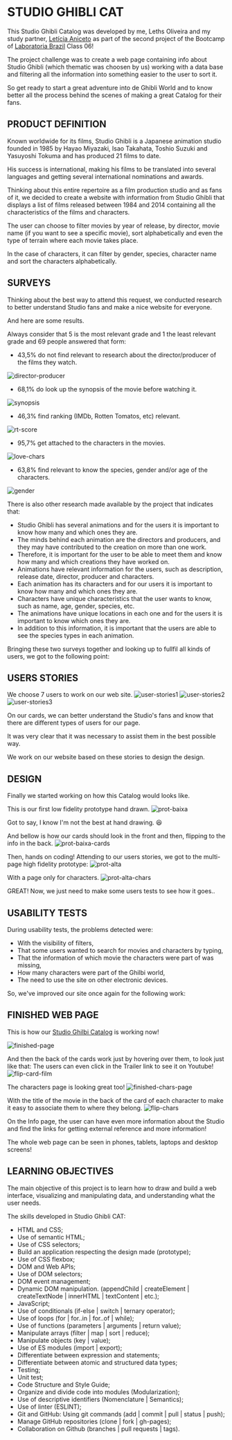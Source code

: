 # STUDIO GHIBLI CAT


This Studio Ghibli Catalog was developed by me, Leths Oliveira and my study partner, [Letícia Aniceto](https://github.com/leticia-aniceto) as part of the second project of the Bootcamp of [Laboratoria Brazil](https://www.laboratoria.la/br) Class 06!  

The project challenge was to create a web page containing info about Studio Ghibli (which thematic was choosen by us) working with a data base and filtering all the information into something easier to the user to sort it.  

So get ready to start a great adventure into de Ghibli World and to know better all the process behind the scenes of making a great Catalog for their fans.  

## PRODUCT DEFINITION  


Known worldwide for its films, Studio Ghibli is a Japanese animation studio founded in 1985 by Hayao Miyazaki, Isao Takahata, Toshio Suzuki and Yasuyoshi Tokuma and has produced 21 films to date.  

His success is international, making his films to be translated into several languages and getting several international nominations and awards.  

Thinking about this entire repertoire as a film production studio and as fans of it, we decided to create a website with information from Studio Ghibli that displays a list of films released between 1984 and 2014 containing all the characteristics of the films and characters.  

The user can choose to filter movies by year of release, by director, movie name (if you want to see a specific movie), sort alphabetically and even the type of terrain where each movie takes place.  

In the case of characters, it can filter by gender, species, character name and sort the characters alphabetically.  


## SURVEYS  


Thinking about the best way to attend this request, we conducted research to better understand Studio fans and make a nice website for everyone.  

And here are some results.  

Always consider that 5 is the most relevant grade and 1 the least relevant grade and 69 people answered that form:  

- 43,5% do not find relevant to research about the director/producer of the films they watch.  


![director-producer](https://user-images.githubusercontent.com/79461698/126393608-10326ff9-527e-4f6c-b3da-037fc62326cc.png)

- 68,1% do look up the synopsis of the movie before watching it.  

![synopsis](https://user-images.githubusercontent.com/79461698/126393741-3a29e272-1bed-4609-a697-e6e0e3c815eb.png)

- 46,3% find ranking (IMDb, Rotten Tomatos, etc) relevant.  

![rt-score](https://user-images.githubusercontent.com/79461698/126393805-79e3b301-a815-4549-ad7d-2e2566488424.png)

- 95,7% get attached to the characters in the movies.  

![love-chars](https://user-images.githubusercontent.com/79461698/126393926-cad864c8-6125-4045-a7dd-6451c404fd1b.png)

- 63,8% find relevant to know the species, gender and/or age of the characters.  

![gender](https://user-images.githubusercontent.com/79461698/126393966-006c6fb9-4338-4b19-8451-a175e79d488c.png)

There is also other research made available by the project that indicates that:

- Studio Ghibli has several animations and for the users it is important to know how many and which ones they are.
- The minds behind each animation are the directors and producers, and they may have contributed to the creation on more than one work.
- Therefore, it is important for the user to be able to meet them and know how many and which creations they have worked on.
- Animations have relevant information for the users, such as description, release date, director, producer and characters.
- Each animation has its characters and for our users it is important to know how many and which ones they are.
- Characters have unique characteristics that the user wants to know, such as name, age, gender, species, etc.
- The animations have unique locations in each one and for the users it is important to know which ones they are.
- In addition to this information, it is important that the users are able to see the species types in each animation.

Bringing these two surveys together and looking up to fullfil all kinds of users, we got to the following point:

## USERS STORIES


We choose 7 users to work on our web site.
![user-stories1](https://user-images.githubusercontent.com/79461698/126394027-04833c61-6b78-4590-99fd-bcb8ba5ee296.png)
![user-stories2](https://user-images.githubusercontent.com/79461698/126394034-8492e9bf-eb4c-49f7-b742-e54e1025d127.png)
![user-stories3](https://user-images.githubusercontent.com/79461698/126394039-8c5ab83d-513c-4916-bbdb-1a574e2ebb0a.png)

On our cards, we can better understand the Studio's fans and know that there are different types of users for our page. 

It was very clear that it was necessary to assist them in the best possible way.

We work on our website based on these stories to design the design.

## DESIGN


Finally we started working on how this Catalog would looks like.

This is our first low fidelity prototype hand drawn.
![prot-baixa](https://user-images.githubusercontent.com/79461698/126394090-ca148e1b-6776-4bd9-8f6a-913f55a3def4.png)

Got to say, I know I'm not the best at hand drawing. :laughing:

And bellow is how our cards should look in the front and then, flipping to the info in the back.
![prot-baixa-cards](https://user-images.githubusercontent.com/79461698/126394179-28e8b4e1-0927-4ca3-8f4b-7d80834e3916.png)

Then, hands on coding!
Attending to our users stories, we got to the multi-page high fidelity prototype:
![prot-alta](https://user-images.githubusercontent.com/79461698/126394194-72f87aba-866f-417f-98f4-529f5073edb5.png)

With a page only for characters.
![prot-alta-chars](https://user-images.githubusercontent.com/79461698/126394230-7b0e818c-d093-436f-a843-99a7d033e568.png)

GREAT! Now, we just need to make some users tests to see how it goes..

## USABILITY TESTS


During usability tests, the problems detected were:
- With the visibility of filters,
- That some users wanted to search for movies and characters by typing,
- That the information of which movie the characters were part of was missing,
- How many characters were part of the Ghilbi world,
- The need to use the site on other electronic devices.

So, we've improved our site once again for the following work:

## FINISHED WEB PAGE


This is how our [Studio Ghilbi Catalog](https://lethsoliveira.github.io/SAP006-data-lovers/) is working now!

![finished-page](https://user-images.githubusercontent.com/79461698/126394281-927042b1-0ee6-4d99-8660-9c36c9e7fadf.png)

And then the back of the cards work just by hovering over them, to look just like that:
The users can even click in the Trailer link to see it on Youtube!
![flip-card-film](https://user-images.githubusercontent.com/79461698/126394330-3c1410ad-3ace-42f5-a93e-e54f264e4259.png)

The characters page is looking great too!
![finished-chars-page](https://user-images.githubusercontent.com/79461698/126394393-75447b53-4f82-4bca-83fc-9529964a715a.png)

With the title of the movie in the back of the card of each character to make it easy to associate them to where they belong.
![flip-chars](https://user-images.githubusercontent.com/79461698/126394423-3b9ff09b-391e-4c73-b19d-99f8cccf7058.png)

On the Info page, the user can have even more information about the Studio and find the links for getting external reference and more information!

The whole web page can be seen in phones, tablets, laptops and desktop screens!

## LEARNING OBJECTIVES

The main objective of this project is to learn how to draw and build a web interface, visualizing and manipulating data, and understanding what the user needs.

The skills developed in Studio Ghibli CAT:

- HTML and CSS;
- Use of semantic HTML; 
- Use of CSS selectors;
- Build an application respecting the design made (prototype);
- Use of CSS flexbox;
- DOM and Web APIs;
- Use of DOM selectors;
- DOM event management;
- Dynamic DOM manipulation. (appendChild | createElement | createTextNode | innerHTML | textContent | etc.);
- JavaScript;
- Use of conditionals (if-else | switch | ternary operator);
- Use of loops (for | for..in | for..of | while);
- Use of functions (parameters | arguments | return value);
- Manipulate arrays (filter | map | sort | reduce);
- Manipulate objects (key | value);
- Use of ES modules (import | export);
- Differentiate between expression and statements;
- Differentiate between atomic and structured data types;
- Testing;
- Unit test;
- Code Structure and Style Guide; 
- Organize and divide code into modules (Modularization);
- Use of descriptive identifiers (Nomenclature | Semantics);
- Use of linter (ESLINT);
- Git and GitHub: Using git commands (add | commit | pull | status | push);
- Manage GitHub repositories (clone | fork | gh-pages);
- Collaboration on Github (branches | pull requests | tags).
